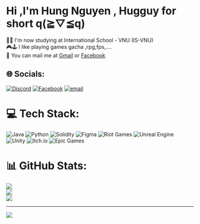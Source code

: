 # Hi ,I'm Hung Nguyen , Hugguy for short q(≧▽≦q)

🧑‍💻    I'm now studying at International School - VNU (IS-VNU)<br/>
🎮🕹️ I like playing games gacha ,rpg,fps,....<br/>
📧    You can mail me at [Gmail](hungwork2109@gmail.com) or [Facebook](https://www.facebook.com/iamhugguy)<br/>


## 🌐 Socials:
[![Discord](https://img.shields.io/badge/Discord-%237289DA.svg?logo=discord&logoColor=white)](https://discord.gg/kanekuroshiii) [![Facebook](https://img.shields.io/badge/Facebook-%231877F2.svg?logo=Facebook&logoColor=white)](https://facebook.com/https://www.facebook.com/iamhugguy) [![email](https://img.shields.io/badge/Email-D14836?logo=gmail&logoColor=white)](mailto:hungwork2109@gmail.com) 

# 💻 Tech Stack:
![Java](https://img.shields.io/badge/java-%23ED8B00.svg?style=for-the-badge&logo=openjdk&logoColor=white) ![Python](https://img.shields.io/badge/python-3670A0?style=for-the-badge&logo=python&logoColor=ffdd54) ![Solidity](https://img.shields.io/badge/Solidity-%23363636.svg?style=for-the-badge&logo=solidity&logoColor=white) ![Figma](https://img.shields.io/badge/figma-%23F24E1E.svg?style=for-the-badge&logo=figma&logoColor=white) ![Riot Games](https://img.shields.io/badge/riotgames-D32936.svg?style=for-the-badge&logo=riotgames&logoColor=white) ![Unreal Engine](https://img.shields.io/badge/unrealengine-%23313131.svg?style=for-the-badge&logo=unrealengine&logoColor=white) ![Unity](https://img.shields.io/badge/unity-%23000000.svg?style=for-the-badge&logo=unity&logoColor=white) ![Itch.io](https://img.shields.io/badge/Itch-%23FF0B34.svg?style=for-the-badge&logo=Itch.io&logoColor=white) ![Epic Games](https://img.shields.io/badge/epicgames-%23313131.svg?style=for-the-badge&logo=epicgames&logoColor=white) 
# 📊 GitHub Stats:
![](https://github-readme-stats.vercel.app/api?username=yaminotenshi2109&theme=dark&hide_border=false&include_all_commits=true&count_private=false)<br/>
![](https://nirzak-streak-stats.vercel.app/?user=yaminotenshi2109&theme=dark&hide_border=false)<br/>
![](https://github-readme-stats.vercel.app/api/top-langs/?username=yaminotenshi2109&theme=dark&hide_border=false&include_all_commits=true&count_private=false&layout=compact)

---
[![](https://visitcount.itsvg.in/api?id=yaminotenshi2109&icon=0&color=0)](https://visitcount.itsvg.in)

<!-- Proudly created with GPRM ( https://gprm.itsvg.in ) -->
